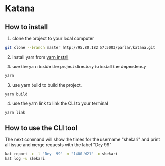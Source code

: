# Katana

## How to install

1. clone the project to your local computer
```bash
git clone --branch master http://95.80.182.57:5003/parlar/katana.git
```

2. install yarn from [yarn install](https://classic.yarnpkg.com/en/docs/install)

3. use the yarn inside the project directory to install the dependency
```bash
yarn
```

3. use yarn build to build the project.
```bash
yarn build
```
4. use the yarn link to link the CLI to your terminal 
```bash
yarn link
```


## How to use the CLI tool
The next command will show the times for the username "shekari" and print all issue and merge requests with the label "Dey  99"
```bash
kat report -c -l "Dey  99" -m "1400-W21" -u shekari
kat log -u shekari
```

